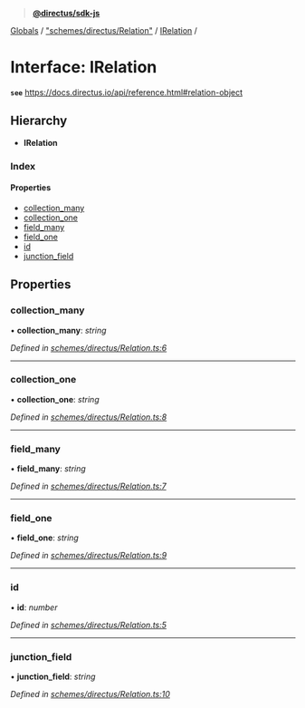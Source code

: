 > **[@directus/sdk-js](../README.md)**

[Globals](../README.md) / ["schemes/directus/Relation"](../modules/_schemes_directus_relation_.md) / [IRelation](_schemes_directus_relation_.irelation.md) /

# Interface: IRelation

**`see`** https://docs.directus.io/api/reference.html#relation-object

## Hierarchy

* **IRelation**

### Index

#### Properties

* [collection_many](_schemes_directus_relation_.irelation.md#collection_many)
* [collection_one](_schemes_directus_relation_.irelation.md#collection_one)
* [field_many](_schemes_directus_relation_.irelation.md#field_many)
* [field_one](_schemes_directus_relation_.irelation.md#field_one)
* [id](_schemes_directus_relation_.irelation.md#id)
* [junction_field](_schemes_directus_relation_.irelation.md#junction_field)

## Properties

###  collection_many

• **collection_many**: *string*

*Defined in [schemes/directus/Relation.ts:6](https://github.com/janbiasi/sdk-js/blob/75383ea/src/schemes/directus/Relation.ts#L6)*

___

###  collection_one

• **collection_one**: *string*

*Defined in [schemes/directus/Relation.ts:8](https://github.com/janbiasi/sdk-js/blob/75383ea/src/schemes/directus/Relation.ts#L8)*

___

###  field_many

• **field_many**: *string*

*Defined in [schemes/directus/Relation.ts:7](https://github.com/janbiasi/sdk-js/blob/75383ea/src/schemes/directus/Relation.ts#L7)*

___

###  field_one

• **field_one**: *string*

*Defined in [schemes/directus/Relation.ts:9](https://github.com/janbiasi/sdk-js/blob/75383ea/src/schemes/directus/Relation.ts#L9)*

___

###  id

• **id**: *number*

*Defined in [schemes/directus/Relation.ts:5](https://github.com/janbiasi/sdk-js/blob/75383ea/src/schemes/directus/Relation.ts#L5)*

___

###  junction_field

• **junction_field**: *string*

*Defined in [schemes/directus/Relation.ts:10](https://github.com/janbiasi/sdk-js/blob/75383ea/src/schemes/directus/Relation.ts#L10)*